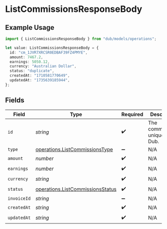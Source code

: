 # ListCommissionsResponseBody

## Example Usage

```typescript
import { ListCommissionsResponseBody } from "dub/models/operations";

let value: ListCommissionsResponseBody = {
  id: "cm_1JVR7XRCSR0EDBAF39FZ4PMYE",
  amount: 7467.2,
  earnings: 5050.12,
  currency: "Australian Dollar",
  status: "duplicate",
  createdAt: "1710581770649",
  updatedAt: "1735639185944",
};
```

## Fields

| Field                                                                                | Type                                                                                 | Required                                                                             | Description                                                                          | Example                                                                              |
| ------------------------------------------------------------------------------------ | ------------------------------------------------------------------------------------ | ------------------------------------------------------------------------------------ | ------------------------------------------------------------------------------------ | ------------------------------------------------------------------------------------ |
| `id`                                                                                 | *string*                                                                             | :heavy_check_mark:                                                                   | The commission's unique ID on Dub.                                                   | cm_1JVR7XRCSR0EDBAF39FZ4PMYE                                                         |
| `type`                                                                               | [operations.ListCommissionsType](../../models/operations/listcommissionstype.md)     | :heavy_minus_sign:                                                                   | N/A                                                                                  |                                                                                      |
| `amount`                                                                             | *number*                                                                             | :heavy_check_mark:                                                                   | N/A                                                                                  |                                                                                      |
| `earnings`                                                                           | *number*                                                                             | :heavy_check_mark:                                                                   | N/A                                                                                  |                                                                                      |
| `currency`                                                                           | *string*                                                                             | :heavy_check_mark:                                                                   | N/A                                                                                  |                                                                                      |
| `status`                                                                             | [operations.ListCommissionsStatus](../../models/operations/listcommissionsstatus.md) | :heavy_check_mark:                                                                   | N/A                                                                                  |                                                                                      |
| `invoiceId`                                                                          | *string*                                                                             | :heavy_minus_sign:                                                                   | N/A                                                                                  |                                                                                      |
| `createdAt`                                                                          | *string*                                                                             | :heavy_check_mark:                                                                   | N/A                                                                                  |                                                                                      |
| `updatedAt`                                                                          | *string*                                                                             | :heavy_check_mark:                                                                   | N/A                                                                                  |                                                                                      |